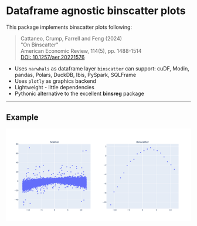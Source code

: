 # Dataframe agnostic binscatter plots

This package implements binscatter plots following:

> Cattaneo, Crump, Farrell and Feng (2024)  
> "On Binscatter"  
> American Economic Review, 114(5), pp. 1488-1514  
> [DOI: 10.1257/aer.20221576](https://doi.org/10.1257/aer.20221576)

- Uses `narwhals` as dataframe layer `binscatter` can support: cuDF, Modin, pandas, Polars, DuckDB, Ibis, PySpark, SQLFrame
- Uses `plotly` as graphics backend 
- Lightweight - little dependencies
- Pythonic alternative to the excellent **binsreg** package

---

## Example

![combined](https://github.com/matthiaskaeding/binscatter/blob/images/images/readme/combined.png?raw=true)

